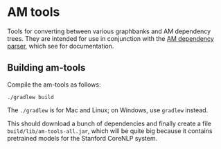 # AM tools

Tools for converting between various graphbanks and AM dependency trees. They are intended for use in conjunction with the [AM dependency parser](https://github.com/coli-saar/am-parser), which see for documentation.


## Building am-tools

Compile the am-tools as follows:

```
./gradlew build
```

The `./gradlew` is for Mac and Linux; on Windows, use `gradlew` instead.

This should download a bunch of dependencies and finally create a file `build/lib/am-tools-all.jar`, which will be quite big because it contains pretrained models for the Stanford CoreNLP system.
